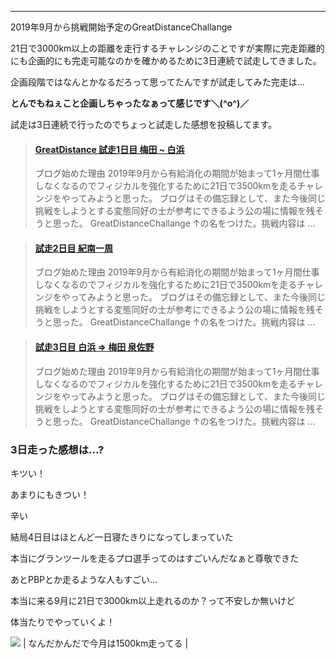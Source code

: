 
---
2019年9月から挑戦開始予定のGreatDistanceChallange

21日で3000km以上の距離を走行するチャレンジのことですが実際に完走距離的にも企画的にも完走可能なのかを確かめるために3日連続で試走してきました。

企画段階ではなんとかなるだろって思ってたんですが試走してみた完走は...

**とんでもねぇこと企画しちゃったなぁって感じです＼(^o^)／**

試走は3日連続で行ったのでちょっと試走した感想を投稿してます。

> #### [GreatDistance 試走1日目 梅田 ~ 白浜](https://blog.great-distance.com/2019/08/greatdistance-1.html)
> ブログ始めた理由 2019年9月から有給消化の期間が始まって1ヶ月間仕事しなくなるのでフィジカルを強化するために21日で3500kmを走るチャレンジをやってみようと思った。 ブログはその備忘録として、また今後同じ挑戦をしようとする変態同好の士が参考にできるよう公の場に情報を残そうと思った。 GreatDistanceChallange ↑の名をつけた。挑戦内容は ...




> #### [試走2日目 紀南一周](https://blog.great-distance.com/2019/08/2.html)
> ブログ始めた理由 2019年9月から有給消化の期間が始まって1ヶ月間仕事しなくなるのでフィジカルを強化するために21日で3500kmを走るチャレンジをやってみようと思った。 ブログはその備忘録として、また今後同じ挑戦をしようとする変態同好の士が参考にできるよう公の場に情報を残そうと思った。 GreatDistanceChallange ↑の名をつけた。挑戦内容は ...




> #### [試走3日目 白浜 =\> 梅田 泉佐野](https://blog.great-distance.com/2019/08/3.html)
> ブログ始めた理由 2019年9月から有給消化の期間が始まって1ヶ月間仕事しなくなるのでフィジカルを強化するために21日で3500kmを走るチャレンジをやってみようと思った。 ブログはその備忘録として、また今後同じ挑戦をしようとする変態同好の士が参考にできるよう公の場に情報を残そうと思った。 GreatDistanceChallange ↑の名をつけた。挑戦内容は ...



### 3日走った感想は...?

キツい！



あまりにもきつい！



辛い



結局4日目はほとんど一日寝たきりになってしまっていた



本当にグランツールを走るプロ選手ってのはすごいんだなぁと尊敬できた



あとPBPとか走るような人もすごい...



本当に来る9月に21日で3000km以上走れるのか？って不安しか無いけど

体当たりでやっていくよ！

[![](/images/IMG_-r8q0vo.jpg)](/images/IMG_-r8q0vo.jpg)
| なんだかんだで今月は1500km走ってる |


<script async="" charset="UTF-8" src="//cdn.embedly.com/widgets/platform.js"></script>
